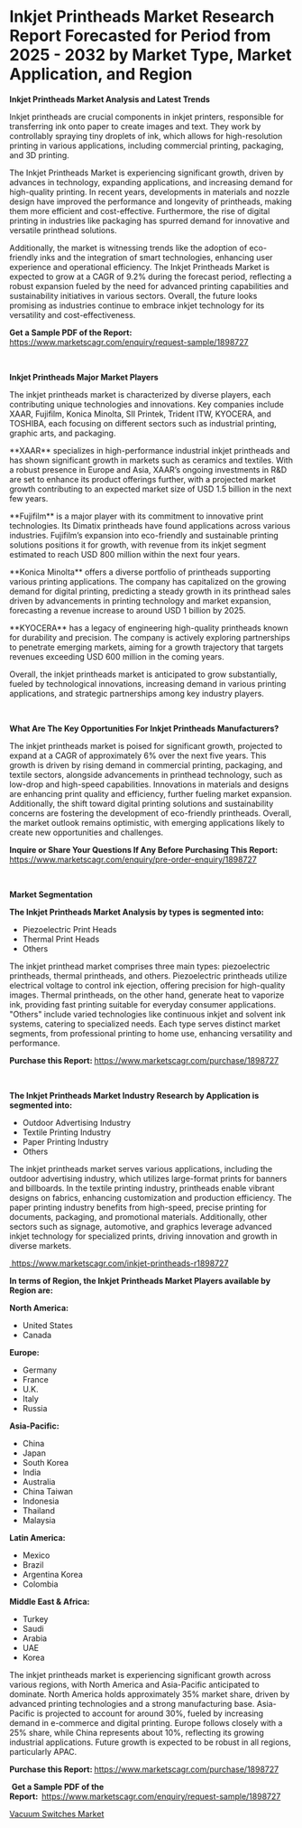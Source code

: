 <p><h1>Inkjet Printheads Market Research Report Forecasted for Period from 2025 -  2032 by Market Type, Market Application, and Region</h1></p><p><strong>Inkjet Printheads Market Analysis and Latest Trends</strong></p>
<p><p>Inkjet printheads are crucial components in inkjet printers, responsible for transferring ink onto paper to create images and text. They work by controllably spraying tiny droplets of ink, which allows for high-resolution printing in various applications, including commercial printing, packaging, and 3D printing. </p><p>The Inkjet Printheads Market is experiencing significant growth, driven by advances in technology, expanding applications, and increasing demand for high-quality printing. In recent years, developments in materials and nozzle design have improved the performance and longevity of printheads, making them more efficient and cost-effective. Furthermore, the rise of digital printing in industries like packaging has spurred demand for innovative and versatile printhead solutions.</p><p>Additionally, the market is witnessing trends like the adoption of eco-friendly inks and the integration of smart technologies, enhancing user experience and operational efficiency. The Inkjet Printheads Market is expected to grow at a CAGR of 9.2% during the forecast period, reflecting a robust expansion fueled by the need for advanced printing capabilities and sustainability initiatives in various sectors. Overall, the future looks promising as industries continue to embrace inkjet technology for its versatility and cost-effectiveness.</p></p>
<p><strong>Get a Sample PDF of the Report:&nbsp;</strong> <a href="https://www.marketscagr.com/enquiry/request-sample/1898727?utm_campaign=3249&utm_medium=2&utm_source=Github&utm_content=ia&utm_term=08042025&utm_id=inkjet-printheads">https://www.marketscagr.com/enquiry/request-sample/1898727</a></p>
<p>&nbsp;</p>
<p><strong>Inkjet Printheads Major Market Players</strong></p>
<p><p>The inkjet printheads market is characterized by diverse players, each contributing unique technologies and innovations. Key companies include XAAR, Fujifilm, Konica Minolta, SII Printek, Trident ITW, KYOCERA, and TOSHIBA, each focusing on different sectors such as industrial printing, graphic arts, and packaging.</p><p>**XAAR** specializes in high-performance industrial inkjet printheads and has shown significant growth in markets such as ceramics and textiles. With a robust presence in Europe and Asia, XAAR’s ongoing investments in R&D are set to enhance its product offerings further, with a projected market growth contributing to an expected market size of USD 1.5 billion in the next few years.</p><p>**Fujifilm** is a major player with its commitment to innovative print technologies. Its Dimatix printheads have found applications across various industries. Fujifilm’s expansion into eco-friendly and sustainable printing solutions positions it for growth, with revenue from its inkjet segment estimated to reach USD 800 million within the next four years.</p><p>**Konica Minolta** offers a diverse portfolio of printheads supporting various printing applications. The company has capitalized on the growing demand for digital printing, predicting a steady growth in its printhead sales driven by advancements in printing technology and market expansion, forecasting a revenue increase to around USD 1 billion by 2025.</p><p>**KYOCERA** has a legacy of engineering high-quality printheads known for durability and precision. The company is actively exploring partnerships to penetrate emerging markets, aiming for a growth trajectory that targets revenues exceeding USD 600 million in the coming years.</p><p>Overall, the inkjet printheads market is anticipated to grow substantially, fueled by technological innovations, increasing demand in various printing applications, and strategic partnerships among key industry players.</p></p>
<p>&nbsp;</p>
<p><strong>What Are The Key Opportunities For Inkjet Printheads Manufacturers?</strong></p>
<p><p>The inkjet printheads market is poised for significant growth, projected to expand at a CAGR of approximately 6% over the next five years. This growth is driven by rising demand in commercial printing, packaging, and textile sectors, alongside advancements in printhead technology, such as low-drop and high-speed capabilities. Innovations in materials and designs are enhancing print quality and efficiency, further fueling market expansion. Additionally, the shift toward digital printing solutions and sustainability concerns are fostering the development of eco-friendly printheads. Overall, the market outlook remains optimistic, with emerging applications likely to create new opportunities and challenges.</p></p>
<p><strong>Inquire or Share Your Questions If Any Before Purchasing This Report:</strong> <a href="https://www.marketscagr.com/enquiry/pre-order-enquiry/1898727?utm_campaign=3249&utm_medium=2&utm_source=Github&utm_content=ia&utm_term=08042025&utm_id=inkjet-printheads">https://www.marketscagr.com/enquiry/pre-order-enquiry/1898727</a></p>
<p>&nbsp;</p>
<p><strong>Market Segmentation</strong></p>
<p><strong>The Inkjet Printheads Market Analysis by types is segmented into:</strong></p>
<p><ul><li>Piezoelectric Print Heads</li><li>Thermal Print Heads</li><li>Others</li></ul></p>
<p><p>The inkjet printhead market comprises three main types: piezoelectric printheads, thermal printheads, and others. Piezoelectric printheads utilize electrical voltage to control ink ejection, offering precision for high-quality images. Thermal printheads, on the other hand, generate heat to vaporize ink, providing fast printing suitable for everyday consumer applications. "Others" include varied technologies like continuous inkjet and solvent ink systems, catering to specialized needs. Each type serves distinct market segments, from professional printing to home use, enhancing versatility and performance.</p></p>
<p><strong>Purchase this Report:&nbsp;</strong><a href="https://www.marketscagr.com/purchase/1898727?utm_campaign=3249&utm_medium=2&utm_source=Github&utm_content=ia&utm_term=08042025&utm_id=inkjet-printheads">https://www.marketscagr.com/purchase/1898727</a></p>
<p>&nbsp;</p>
<p><strong>The Inkjet Printheads Market Industry Research by Application is segmented into:</strong></p>
<p><ul><li>Outdoor Advertising Industry</li><li>Textile Printing Industry</li><li>Paper Printing Industry</li><li>Others</li></ul></p>
<p><p>The inkjet printheads market serves various applications, including the outdoor advertising industry, which utilizes large-format prints for banners and billboards. In the textile printing industry, printheads enable vibrant designs on fabrics, enhancing customization and production efficiency. The paper printing industry benefits from high-speed, precise printing for documents, packaging, and promotional materials. Additionally, other sectors such as signage, automotive, and graphics leverage advanced inkjet technology for specialized prints, driving innovation and growth in diverse markets.</p></p>
<p><a href="https://www.marketscagr.com/inkjet-printheads-r1898727?utm_campaign=3249&utm_medium=2&utm_source=Github&utm_content=ia&utm_term=08042025&utm_id=inkjet-printheads">&nbsp;https://www.marketscagr.com/inkjet-printheads-r1898727</a></p>
<p><strong>In terms of Region, the Inkjet Printheads Market Players available by Region are:</strong></p>
<p>
    <p> <strong> North America: </strong>
        <ul>
            <li>United States</li>
            <li>Canada</li>
        </ul>
        </p> 
    <p> <strong> Europe: </strong>
        <ul>
            <li>Germany</li>
            <li>France</li>
            <li>U.K.</li>
            <li>Italy</li>
            <li>Russia</li>
        </ul>
        </p> 
    <p> <strong> Asia-Pacific: </strong>
        <ul>
            <li>China</li>
            <li>Japan</li>
            <li>South Korea</li>
            <li>India</li>
            <li>Australia</li>
            <li>China Taiwan</li>
            <li>Indonesia</li>
            <li>Thailand</li>
            <li>Malaysia</li>
        </ul>
        </p> 
    <p> <strong> Latin America: </strong>
        <ul>
            <li>Mexico</li>
            <li>Brazil</li>
            <li>Argentina Korea</li>
            <li>Colombia</li>
        </ul>
        </p> 
    <p> <strong> Middle East & Africa: </strong>
        <ul>
            <li>Turkey</li>
            <li>Saudi</li>
            <li>Arabia</li>
            <li>UAE</li>
            <li>Korea</li>
        </ul>
    </p>
    </p>
<p><p>The inkjet printheads market is experiencing significant growth across various regions, with North America and Asia-Pacific anticipated to dominate. North America holds approximately 35% market share, driven by advanced printing technologies and a strong manufacturing base. Asia-Pacific is projected to account for around 30%, fueled by increasing demand in e-commerce and digital printing. Europe follows closely with a 25% share, while China represents about 10%, reflecting its growing industrial applications. Future growth is expected to be robust in all regions, particularly APAC.</p></p>
<p><strong>Purchase this Report: </strong><a href="https://www.marketscagr.com/purchase/1898727?utm_campaign=3249&utm_medium=2&utm_source=Github&utm_content=ia&utm_term=08042025&utm_id=inkjet-printheads">https://www.marketscagr.com/purchase/1898727</a></p>
<p>&nbsp;<strong>Get a Sample PDF of the Report:&nbsp;&nbsp;</strong><a href="https://www.marketscagr.com/enquiry/request-sample/1898727?utm_campaign=3249&utm_medium=2&utm_source=Github&utm_content=ia&utm_term=08042025&utm_id=inkjet-printheads">https://www.marketscagr.com/enquiry/request-sample/1898727</a></p>
<p><strong></strong></p>
<p><p><a href="https://github.com/bedelibekwe58/Market-Research-Report-List-1/blob/main/vacuum-switches-market.md?utm_campaign=3249&utm_medium=2&utm_source=Github&utm_content=ia&utm_term=08042025&utm_id=inkjet-printheads">Vacuum Switches Market</a></p></p>